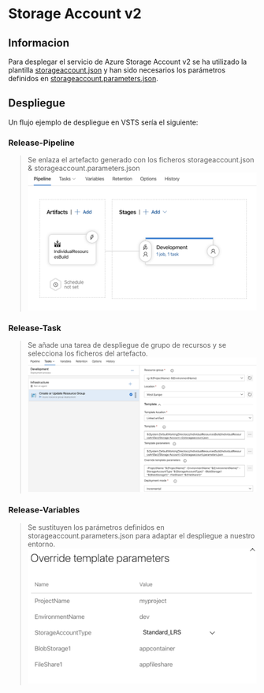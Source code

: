 # Storage Account v2

## Informacion
Para desplegar el servicio de Azure Storage Account v2 se ha utilizado la plantilla [storageaccount.json](storageaccount.json) y han sido necesarios los parámetros definidos en [storageaccount.parameters.json](storageaccount.parameters.json).


## Despliegue
Un flujo ejemplo de despliegue en VSTS sería el siguiente:


### Release-Pipeline
>Se enlaza el artefacto generado con los ficheros storageaccount.json & storageaccount.parameters.json
>![Imagen de Pipeline](Images/Release-Pipeline.png)

### Release-Task
>Se añade una tarea de despliegue de grupo de recursos y se selecciona los ficheros del artefacto.
>![Imagen de Task](Images/Release-Task.png)

### Release-Variables
>Se sustituyen los parámetros definidos en storageaccount.parameters.json para adaptar el despliegue a nuestro entorno.
>![Imagen de Variables](Images/Release-Variables.png)
